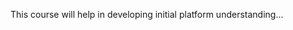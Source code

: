 ﻿---
name: AEC Platform Understanding
icon: ../assets/images/AEC-Development-Process.png
path: /login
---
This course will help in developing initial platform understanding...